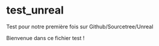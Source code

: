# test_unreal
Test pour notre première fois sur Github/Sourcetree/Unreal

Bienvenue dans ce fichier test ! 
